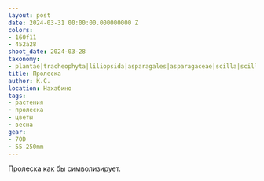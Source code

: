 ```yaml
---
layout: post
date: 2024-03-31 00:00:00.000000000 Z
colors:
- 160f11
- 452a28
shoot_date: 2024-03-28
taxonomy:
- plantae|tracheophyta|liliopsida|asparagales|asparagaceae|scilla|scilla siberica
title: Пролеска
author: К.С.
location: Нахабино
tags:
- растения
- пролеска
- цветы
- весна
gear:
- 70D
- 55-250mm
---
```

Пролеска как бы символизирует.

